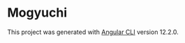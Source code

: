 # Mogyuchi

This project was generated with [Angular CLI](https://github.com/angular/angular-cli) version 12.2.0.
